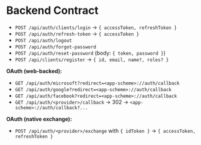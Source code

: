 # Backend Contract

- `POST /api/auth/clients/login` → `{ accessToken, refreshToken }`
- `POST /api/auth/refresh-token`  → `{ accessToken }`
- `POST /api/auth/logout`
- `POST /api/auth/forgot-password`
- `POST /api/auth/reset-password` (body: `{ token, password }`)
- `POST /api/clients/register`    → `{ id, email, name?, roles? }`

**OAuth (web-backed):**
- `GET /api/auth/microsoft?redirect=<app-scheme>://auth/callback`
- `GET /api/auth/google?redirect=<app-scheme>://auth/callback`
- `GET /api/auth/facebook?redirect=<app-scheme>://auth/callback`
- `GET /api/auth/<provider>/callback` → 302 → `<app-scheme>://auth/callback?...`

**OAuth (native exchange):**
- `POST /api/auth/<provider>/exchange` with `{ idToken }` → `{ accessToken, refreshToken }`
